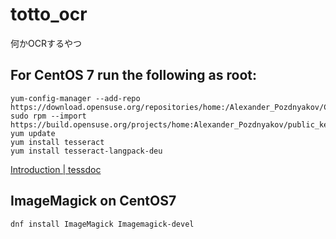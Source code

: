 # totto_ocr
 何かOCRするやつ

## For CentOS 7 run the following as root:
```
yum-config-manager --add-repo https://download.opensuse.org/repositories/home:/Alexander_Pozdnyakov/CentOS_7/
sudo rpm --import https://build.opensuse.org/projects/home:Alexander_Pozdnyakov/public_key
yum update
yum install tesseract
yum install tesseract-langpack-deu
```
[Introduction \| tessdoc](https://tesseract-ocr.github.io/tessdoc/Installation.html)

## ImageMagick on CentOS7
```
dnf install ImageMagick Imagemagick-devel
```
